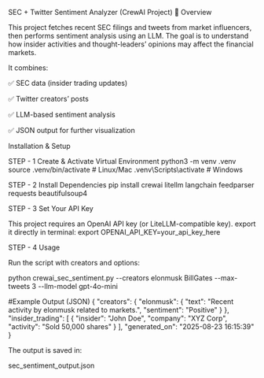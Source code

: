 SEC + Twitter Sentiment Analyzer (CrewAI Project)
📌 Overview

This project fetches recent SEC filings and tweets from market influencers, then performs sentiment analysis using an LLM.
The goal is to understand how insider activities and thought-leaders’ opinions may affect the financial markets.

It combines:

✅ SEC data (insider trading updates)

✅ Twitter creators’ posts

✅ LLM-based sentiment analysis

✅ JSON output for further visualization

Installation & Setup

STEP - 1
Create & Activate Virtual Environment
python3 -m venv .venv
source .venv/bin/activate   # Linux/Mac
.venv\Scripts\activate      # Windows


STEP - 2
Install Dependencies
pip install crewai litellm langchain feedparser requests beautifulsoup4

STEP - 3
Set Your API Key

This project requires an OpenAI API key (or LiteLLM-compatible key).
export it directly in terminal:
export OPENAI_API_KEY=your_api_key_here

STEP - 4
Usage

Run the script with creators and options:

python crewai_sec_sentiment.py --creators elonmusk BillGates --max-tweets 3 --llm-model gpt-4o-mini

#Example Output (JSON)
{
  "creators": {
    "elonmusk": {
      "text": "Recent activity by elonmusk related to markets.",
      "sentiment": "Positive"
    }
  },
  "insider_trading": [
    {
      "insider": "John Doe",
      "company": "XYZ Corp",
      "activity": "Sold 50,000 shares"
    }
  ],
  "generated_on": "2025-08-23 16:15:39"
}


The output is saved in:

sec_sentiment_output.json
